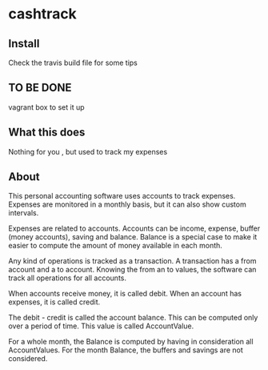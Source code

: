 cashtrack
=========

Install
-------
Check the travis build file for some tips


TO BE DONE 
---------

vagrant box to set it up


What this does
--------------
Nothing for you , but used to track my expenses


About
-----

This personal accounting software uses accounts to track expenses. Expenses are monitored in a monthly basis, but it can
also show custom intervals.

Expenses are related to accounts. Accounts can be income, expense, buffer (money accounts), saving and balance. Balance
is a special case to make it easier to compute the amount of money available in each month.

Any kind of operations is tracked as a  transaction. A transaction has a from account and a to account.  Knowing the
from an to values, the software can track all operations for all accounts.

When accounts receive money, it is called debit. When an account has expenses, it is called credit.

The debit - credit is called the account balance.  This can be computed only over a period of time. This value is called
AccountValue.

For a whole month, the Balance is computed by having in consideration all AccountValues.  For the month Balance,
the buffers and savings are not considered.


